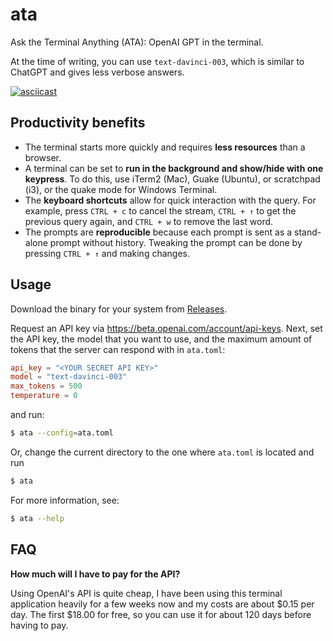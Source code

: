 # ata

Ask the Terminal Anything (ATA): OpenAI GPT in the terminal.

At the time of writing, you can use `text-davinci-003`, which is similar to ChatGPT and gives less verbose answers.

[![asciicast](https://asciinema.org/a/557270.svg)](https://asciinema.org/a/557270)

## Productivity benefits

- The terminal starts more quickly and requires **less resources** than a browser.
- A terminal can be set to **run in the background and show/hide with one keypress**. To do this, use iTerm2 (Mac), Guake (Ubuntu), or scratchpad (i3), or the quake mode for Windows Terminal.
- The **keyboard shortcuts** allow for quick interaction with the query. For example, press `CTRL + c` to cancel the stream, `CTRL + ↑` to get the previous query again, and `CTRL + w` to remove the last word.
- The prompts are **reproducible** because each prompt is sent as a stand-alone prompt without history. Tweaking the prompt can be done by pressing `CTRL + ↑` and making changes.

## Usage

Download the binary for your system from [Releases](https://github.com/rikhuijzer/ata/releases).

Request an API key via <https://beta.openai.com/account/api-keys>.
Next, set the API key, the model that you want to use, and the maximum amount of tokens that the server can respond with in `ata.toml`:

```toml
api_key = "<YOUR SECRET API KEY>"
model = "text-davinci-003"
max_tokens = 500
temperature = 0
```

and run:

```sh
$ ata --config=ata.toml
```

Or, change the current directory to the one where `ata.toml` is located and run

```sh
$ ata
```

For more information, see:

```sh
$ ata --help
```

## FAQ

**How much will I have to pay for the API?**

Using OpenAI's API is quite cheap, I have been using this terminal application heavily for a few weeks now and my costs are about $0.15 per day.
The first $18.00 for free, so you can use it for about 120 days before having to pay.
